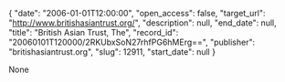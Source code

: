 {
  "date": "2006-01-01T12:00:00", 
  "open_access": false, 
  "target_url": "http://www.britishasiantrust.org/", 
  "description": null, 
  "end_date": null, 
  "title": "British Asian Trust, The", 
  "record_id": "20060101T120000/2RKUbxSoN27rhfPG6hMErg==", 
  "publisher": "britishasiantrust.org", 
  "slug": 12911, 
  "start_date": null
}

None